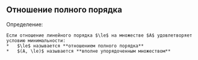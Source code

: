 ## Отношение полного порядка
Определение:
```spoiler-markdown
Если отношение линейного порядка $\le$ на множестве $A$ удовлетворяет условию минимальности:
*   $\le$ называется **отношением полного порядка**
*   $(A, \le)$ называется **вполне упорядоченным множеством**
```
